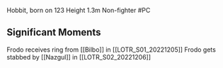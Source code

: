 Hobbit, born on 123
Height 1.3m 
Non-fighter
#PC



## Significant Moments
Frodo receives ring from [[Bilbo]] in [[LOTR_S01_20221205]]
Frodo gets stabbed by [[Nazgul]] in [[LOTR_S02_20221206]]


